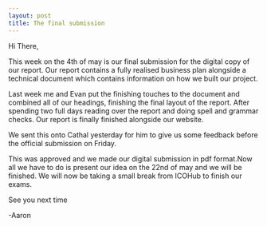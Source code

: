 ```yaml
---
layout: post
title: The final submission
---
```


Hi There,


This week on the 4th of may is our final submission for the digital copy of our report.
Our report contains a fully realised business plan alongside a technical document which contains
information on how we built our project.


Last week me and Evan put the finishing touches to the document and combined all of our headings, finishing the final layout of the report.
After spending two full days reading over the report and doing spell and grammar checks. Our report is finally finished alongside our website.


We sent this onto Cathal yesterday for him to give us some feedback before the official submission on Friday.

This was approved and we made our digital submission in pdf format.Now all we have to do is present our idea on the 22nd of may and we will be finished. We will now be taking a small break from ICOHub to finish our exams.

See you next time

-Aaron
